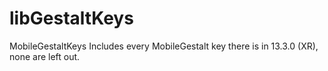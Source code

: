 # libGestaltKeys
MobileGestaltKeys
Includes every MobileGestalt key there is in 13.3.0 (XR), none are left out.
